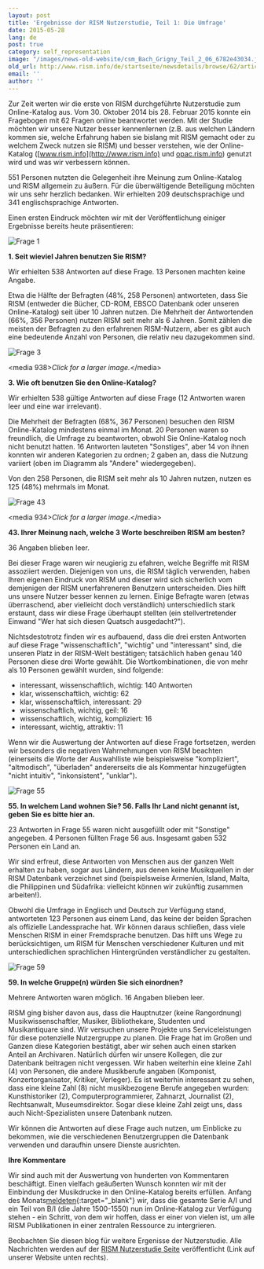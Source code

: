 ```yaml
---
layout: post
title: 'Ergebnisse der RISM Nutzerstudie, Teil 1: Die Umfrage'
date: 2015-05-28
lang: de
post: true
category: self_representation
image: "/images/news-old-website/csm_Bach_Grigny_Teil_2_06_6782e43034.jpg"
old_url: http://www.rism.info/de/startseite/newsdetails/browse/62/article/64/results-of-the-rism-user-study-part-i-the-survey.html
email: ''
author: ''
---
```



Zur Zeit werten wir die erste von RISM durchgeführte Nutzerstudie zum Online-Katalog aus. Vom 30. Oktober 2014 bis 28. Februar 2015 konnte ein Fragebogen mit 62 Fragen online beantwortet werden. Mit der Studie möchten wir unsere Nutzer besser kennenlernen (z.B. aus welchen Ländern kommen sie, welche Erfahrung haben sie bislang mit RISM gemacht oder zu welchem Zweck nutzen sie RISM) und besser verstehen, wie der Online-Katalog ([www.rism.info](http://www.rism.info) und [opac.rism.info](http://opac.rism.info)) genutzt wird und was wir verbessern können.

551 Personen nutzten die Gelegenheit ihre Meinung zum Online-Katalog und RISM allgemein zu äußern. Für die überwältigende Beteiligung möchten wir uns sehr herzlich bedanken. Wir erhielten 209 deutschsprachige und 341 englischsprachige Antworten.

Einen ersten Eindruck möchten wir mit der Veröffentlichung einiger Ergebnisse bereits heute präsentieren:

![Frage 1](http://rism.info/resources-old-website/community-content/Zentralredaktion/Umfrage/Frage_1.jpg)

**1. Seit wieviel Jahren benutzen Sie RISM?**

Wir erhielten 538 Antworten auf diese Frage. 13 Personen machten keine Angabe.

Etwa die Hälfte der Befragten (48%, 258 Personen) antworteten, dass Sie RISM (entweder die Bücher, CD-ROM, EBSCO Datenbank oder unseren Online-Katalog) seit über 10 Jahren nutzen. Die Mehrheit der Antwortenden (66%, 356 Personen) nutzen RISM seit mehr als 6 Jahren. Somit zählen die meisten der Befragten zu den erfahrenen RISM-Nutzern, aber es gibt auch eine bedeutende Anzahl von Personen, die relativ neu dazugekommen sind.

![Frage 3](http://rism.info/resources-old-website/community-content/Zentralredaktion/Umfrage/Frage_3.jpg)

\<media 938\>_Click for a larger image._\</media\>



**3. Wie oft benutzen Sie den Online-Katalog?**

Wir erhielten 538 gültige Antworten auf diese Frage (12 Antworten waren leer und eine war irrelevant).

Die Mehrheit der Befragten (68%, 367 Personen) besuchen den RISM Online-Katalog mindestens einmal im Monat. 20 Personen waren so freundlich, die Umfrage zu beantworten, obwohl Sie Online-Katalog noch nicht benutzt hatten. 16 Antworten lauteten "Sonstiges", aber 14 von ihnen konnten wir anderen Kategorien zu ordnen; 2 gaben an, dass die Nutzung variiert (oben im Diagramm als "Andere" wiedergegeben).

Von den 258 Personen, die RISM seit mehr als 10 Jahren nutzen, nutzen es 125 (48%) mehrmals im Monat.

![Frage 43](http://rism.info/resources-old-website/community-content/Zentralredaktion/Umfrage/Frage_43.jpg)

\<media 934\>_Click for a larger image._\</media\>

**43. Ihrer Meinung nach, welche 3 Worte beschreiben RISM am besten?**

36 Angaben blieben leer.

Bei dieser Frage waren wir neugierig zu efahren, welche Begriffe mit RISM assoziiert werden. Diejenigen von uns, die RISM täglich verwenden, haben Ihren eigenen Eindruck von RISM und dieser wird sich sicherlich vom demjenigen der RISM unerfahreneren Benutzern unterscheiden. Dies hilft uns unsere Nutzer besser kennen zu lernen. Einige Befragte waren (etwas überraschend, aber vielleicht doch verständlich) unterschiedlich stark erstaunt, dass wir diese Frage überhaupt stellten (ein stellvertretender Einwand "Wer hat sich diesen Quatsch ausgedacht?").

Nichtsdestotrotz finden wir es aufbauend, dass die drei ersten Antworten auf diese Frage "wissenschaftlich", "wichtig" und "interessant" sind, die unseren Platz in der RISM-Welt bestätigen; tatsächlich haben genau 140 Personen diese drei Worte gewählt. Die Wortkombinationen, die von mehr als 10 Personen gewählt wurden, sind folgende:

- interessant, wissenschaftlich, wichtig: 140 Antworten
- klar, wissenschaftlich, wichtig: 62
- klar, wissenschaftlich, interessant: 29
- wissenschaftlich, wichtig, geil: 16
- wissenschaftlich, wichtig, kompliziert: 16
- interessant, wichtig, attraktiv: 11

Wenn wir die Auswertung der Antworten auf diese Frage fortsetzen, werden wir besonders die negativen Wahrnehmungen von RISM beachten (einerseits die Worte der Auswahlliste wie beispielsweise "kompliziert", "altmodisch", "überladen" andererseits die als Kommentar hinzugefügten "nicht intuitiv", "inkonsistent", "unklar").



![Frage 55](http://rism.info/resources-old-website/community-content/Zentralredaktion/Umfrage/55_56_In_welchem_Land.jpg)

**55. In welchem Land wohnen Sie?
56. Falls Ihr Land nicht genannt ist, geben Sie es bitte hier an.**

23 Antworten in Frage 55 waren nicht ausgefüllt oder mit "Sonstige" angegeben. 4 Personen füllten Frage 56 aus. Insgesamt gaben 532 Personen ein Land an.

Wir sind erfreut, diese Antworten von Menschen aus der ganzen Welt erhalten zu haben, sogar aus Ländern, aus denen keine Musikquellen in der RISM Datenbank verzeichnet sind (beispielsweise Armenien, Island, Malta, die Philippinen und Südafrika: vielleicht können wir zukünftig zusammen arbeiten!).

Obwohl die Umfrage in Englisch und Deutsch zur Verfügung stand, antworteten 123 Personen aus einem Land, das keine der beiden Sprachen als offizielle Landessprache hat. Wir können daraus schließen, dass viele Menschen RISM in einer Fremdsprache benutzen. Das hilft uns Wege zu berücksichtigen, um RISM für Menschen verschiedener Kulturen und mit unterschiedlichen sprachlichen Hintergründen verständlicher zu gestalten.



![Frage 59](http://rism.info/resources-old-website/community-content/Zentralredaktion/Umfrage/Frage_59.jpg)

**59. In welche Gruppe(n) würden Sie sich einordnen?**

Mehrere Antworten waren möglich. 16 Angaben blieben leer.

RISM ging bisher davon aus, dass die Hauptnutzer (keine Rangordnung) Musikwissenschaftler, Musiker, Bibliothekare, Studenten und Musikantiquare sind. Wir versuchen unsere Projekte uns Serviceleistungen für diese potenzielle Nutzergruppe zu planen. Die Frage hat im Großen und Ganzen diese Kategorien bestätigt, aber wir sehen auch einen starken Anteil an Archivaren. Natürlich dürfen wir unsere Kollegen, die zur Datenbank beitragen nicht vergessen. Wir haben weiterhin eine kleine Zahl (4) von Personen, die andere Musikberufe angaben (Komponist, Konzertorganisator, Kritiker, Verleger). Es ist weiterhin interessant zu sehen, dass eine kleine Zahl (8) nicht musikbezogene Berufe angegeben wurden: Kunsthistoriker (2), Computerprogrammierer, Zahnarzt, Journalist (2), Rechtsanwalt, Museumsdirektor. Sogar diese kleine Zahl zeigt uns, dass auch Nicht-Spezialisten unsere Datenbank nutzen.

Wir können die Antworten auf diese Frage auch nutzen, um Einblicke zu bekommen, wie die verschiedenen Benutzergruppen die Datenbank verwenden und daraufhin unsere Dienste ausrichten.

**Ihre Kommentare**

Wir sind auch mit der Auswertung von hunderten von Kommentaren beschäftigt. Einen vielfach geäußerten Wunsch konnten wir mit der Einbindung der Musikdrucke in den Online-Katalog bereits erfüllen. Anfang des Monats[meldeten](/self_representation/2015/05/21/printed-music-ai-and-bi-now-in-risms-online.html){:target="_blank"} wir, dass die gesamte Serie A/I und ein Teil von B/I (die Jahre 1500-1550) nun im Online-Katalog zur Verfügung stehen - ein Schritt, von dem wir hoffen, dass er einer von vielen ist, um alle RISM Publikationen in einer zentralen Ressource zu intergrieren.

Beobachten Sie diesen blog für weitere Ergenisse der Nutzerstudie. Alle Nachrichten werden auf der [RISM Nutzerstudie Seite](/de/community/rism-nutzerstudie.html) veröffentlicht (Link auf unserer Website unten rechts).







<script type="text/javascript">var switchTo5x=true;</script><script type="text/javascript" src="http://w.sharethis.com/button/buttons.js"></script><script type="text/javascript">stLight.options({publisher: "9b601438-1ce1-49d8-bfd7-9cff5df54c17", doNotHash: false, doNotCopy: false, hashAddressBar: false});</script>